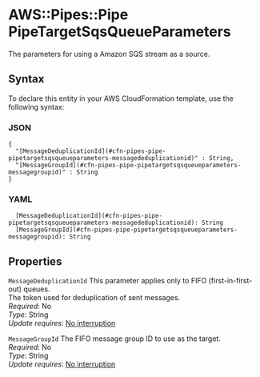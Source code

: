# AWS::Pipes::Pipe PipeTargetSqsQueueParameters<a name="aws-properties-pipes-pipe-pipetargetsqsqueueparameters"></a>

The parameters for using a Amazon SQS stream as a source\.

## Syntax<a name="aws-properties-pipes-pipe-pipetargetsqsqueueparameters-syntax"></a>

To declare this entity in your AWS CloudFormation template, use the following syntax:

### JSON<a name="aws-properties-pipes-pipe-pipetargetsqsqueueparameters-syntax.json"></a>

```
{
  "[MessageDeduplicationId](#cfn-pipes-pipe-pipetargetsqsqueueparameters-messagededuplicationid)" : String,
  "[MessageGroupId](#cfn-pipes-pipe-pipetargetsqsqueueparameters-messagegroupid)" : String
}
```

### YAML<a name="aws-properties-pipes-pipe-pipetargetsqsqueueparameters-syntax.yaml"></a>

```
  [MessageDeduplicationId](#cfn-pipes-pipe-pipetargetsqsqueueparameters-messagededuplicationid): String
  [MessageGroupId](#cfn-pipes-pipe-pipetargetsqsqueueparameters-messagegroupid): String
```

## Properties<a name="aws-properties-pipes-pipe-pipetargetsqsqueueparameters-properties"></a>

`MessageDeduplicationId` <a name="cfn-pipes-pipe-pipetargetsqsqueueparameters-messagededuplicationid"></a>
This parameter applies only to FIFO \(first\-in\-first\-out\) queues\.  
The token used for deduplication of sent messages\.  
_Required_: No  
_Type_: String  
_Update requires_: [No interruption](https://docs.aws.amazon.com/AWSCloudFormation/latest/UserGuide/using-cfn-updating-stacks-update-behaviors.html#update-no-interrupt)

`MessageGroupId` <a name="cfn-pipes-pipe-pipetargetsqsqueueparameters-messagegroupid"></a>
The FIFO message group ID to use as the target\.  
_Required_: No  
_Type_: String  
_Update requires_: [No interruption](https://docs.aws.amazon.com/AWSCloudFormation/latest/UserGuide/using-cfn-updating-stacks-update-behaviors.html#update-no-interrupt)
